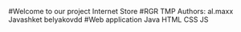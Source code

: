 ﻿#Welcome to our project Internet Store 
#RGR TMP  Authors: al.maxx Javashket  belyakovdd
#Web application Java HTML CSS JS 